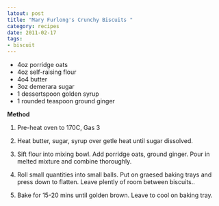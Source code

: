 ```yaml
---
latout: post
title: "Mary Furlong's Crunchy Biscuits "
category: recipes
date: 2011-02-17
tags: 
- biscuit
---
```


* 4oz porridge oats
* 4oz self-raising flour
* 4o4 butter
* 3oz demerara sugar
* 1 dessertspoon golden syrup
* 1 rounded teaspoon ground ginger


<b>Method</b>

1. Pre-heat oven to 170C, Gas 3

2. Heat butter, sugar, syrup over getle heat until sugar dissolved.

3. Sift flour into mixing bowl. Add porridge oats, ground ginger.   Pour in melted mixture and combine thoroughly.

4. Roll small quantities into small balls. Put on graesed baking trays and press down to flatten. Leave plently of room between biscuits..

5. Bake for 15-20 mins until golden brown.   Leave to cool on baking tray. 

